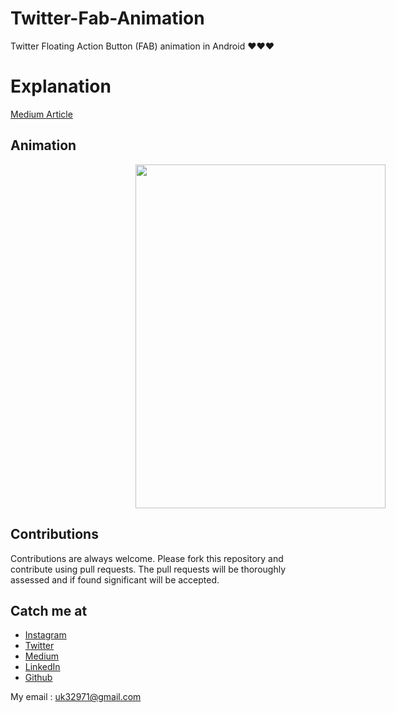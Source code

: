 # Twitter-Fab-Animation
  Twitter Floating Action Button (FAB) animation in Android ❤️❤️❤️

# Explanation 
 [Medium Article](https://medium.com/@usman18/twitter-fab-animation-in-android-544f2de80e86)
 
## Animation
 
<img height=550 width=400 hspace=200 src="https://github.com/usman18/Twitter-Fab-Animation/blob/master/Screenshots/Twitter_full.gif"/>


## Contributions
Contributions are always welcome. Please fork this repository and contribute using pull requests. The pull requests will be thoroughly assessed and if found significant will be accepted.

## Catch me at

- [Instagram](https://www.instagram.com/usman__khan18/)
- [Twitter](https://www.twitter.com/khan_usman_18)
- [Medium](https://medium.com/@usman18)
- [LinkedIn](https://www.linkedin.com/in/usman-khan-7b04b1138)
- [Github](https://github.com/usman18)

My email : uk32971@gmail.com
